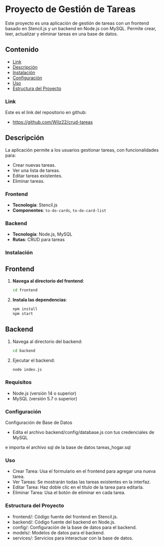 # Proyecto de Gestión de Tareas

Este proyecto es una aplicación de gestión de tareas con un frontend basado en Stencil.js y un backend en Node.js con MySQL. Permite crear, leer, actualizar y eliminar tareas en una base de datos.

## Contenido

- [Link](#link)
- [Descripción](#descripción)
- [Instalación](#instalación)
- [Configuración](#configuración)
- [Uso](#uso)
- [Estructura del Proyecto](#estructura-del-proyecto)


### Link

Este es el link del repositorio en github:

- https://github.com/Wilz22/crud-tareas

## Descripción

La aplicación permite a los usuarios gestionar tareas, con funcionalidades para:

- Crear nuevas tareas.
- Ver una lista de tareas.
- Editar tareas existentes.
- Eliminar tareas.

### Frontend

- **Tecnología**: Stencil.js
- **Componentes**: `to-do-cards`, `to-do-card-list`

### Backend

- **Tecnología**: Node.js, MySQL
- **Rutas**: CRUD para tareas

### Instalación

## Frontend

1. **Navega al directorio del frontend**:

   ```bash
   cd frontend

2. **Instala las dependencias**:
    ```bash
    npm install
    npm start

## Backend
1. Navega al directorio del backend:
    ```bash
    cd backend

2. Ejecutar el backend:
    ```bash
    node index.js

### Requisitos

- Node.js (versión 14 o superior)
- MySQL (versión 5.7 o superior)



### Configuración

Configuración de Base de Datos
- Edita el archivo backend/config/database.js con tus credenciales de MySQL

e importa el archivo sql de la base de datos tareas_hogar.sql


### Uso

- Crear Tarea: Usa el formulario en el frontend para agregar una nueva tarea.
- Ver Tareas: Se mostrarán todas las tareas existentes en la interfaz.
- Editar Tarea: Haz doble clic en el título de la tarea para editarla.
- Eliminar Tarea: Usa el botón de eliminar en cada tarea.

### Estructura del Proyecto

- frontend/: Código fuente del frontend en Stencil.js.
- backend/: Código fuente del backend en Node.js.
- config/: Configuración de la base de datos para el backend.
- models/: Modelos de datos para el backend.
- services/: Servicios para interactuar con la base de datos.
